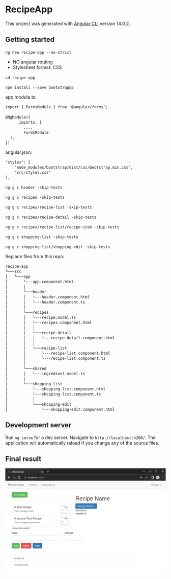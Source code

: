 # RecipeApp

This project was generated with [Angular CLI](https://github.com/angular/angular-cli) version 14.0.2.

## Getting started

`ng new recipe-app --no-strict`

- NO angular routing
- Stylesheet format: CSS

`cd recipe-app`

`npm install --save bootstrap@3`

app.module.ts:

```
import { FormsModule } from '@angular/forms';

@NgModule({
      imports: [
        ...,
        FormsModule
  ],
})
```

angular.json:

```
"styles": [
    "node_modules/bootstrap/dist/css/bootstrap.min.css",
    "src/styles.css"
],
```

`ng g c header -skip-tests`

`ng g c recipes -skip-tests`

`ng g c recipes/recipe-list -skip-tests`

`ng g c recipes/recipe-detail -skip-tests`

`ng g c recipes/recipe-list/recipe-item -skip-tests`

`ng g c shopping-list -skip-tests`

`ng g c shopping-list/shopping-edit -skip-tests`

Replace files from this repo:

```
recipe-app
└───src
│   └───app
│       └---app.component.html
│       │
│       └───header
│       │   └---header.component.html
│       │   └---header.component.ts
│       │
│       └───recipes
│       │   └---recipe.model.ts
│       │   └---recipes.component.html
│       │   │
│       │   └───recipe-detail
│       │   │   └---recipe-detail.component.html
│       │   │
│       │   └───recipe-list
│       │       └---recipe-list.component.html
│       │       └---recipe-list.component.ts
│       │
│       └───shared
│       │   └---ingredient.model.ts
│       │
│       └───shopping-list
│           └---shopping-list.component.html
│           └---shopping-list.component.ts
│           │
│           └───shopping-edit
│               └---shopping-edit.component.html
```

## Development server

Run `ng serve` for a dev server. Navigate to `http://localhost:4200/`. The application will automatically reload if you change any of the source files.

## Final result

![App][01]

[01]: final-app.png
